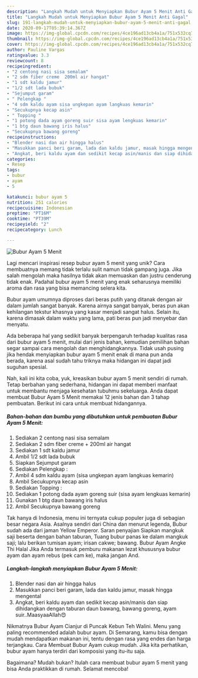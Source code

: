 ```yaml
---
description: "Langkah Mudah untuk Menyiapkan Bubur Ayam 5 Menit Anti Gagal"
title: "Langkah Mudah untuk Menyiapkan Bubur Ayam 5 Menit Anti Gagal"
slug: 191-langkah-mudah-untuk-menyiapkan-bubur-ayam-5-menit-anti-gagal
date: 2020-09-17T05:39:14.367Z
image: https://img-global.cpcdn.com/recipes/4ce196ad13cb4a1a/751x532cq70/bubur-ayam-5-menit-foto-resep-utama.jpg
thumbnail: https://img-global.cpcdn.com/recipes/4ce196ad13cb4a1a/751x532cq70/bubur-ayam-5-menit-foto-resep-utama.jpg
cover: https://img-global.cpcdn.com/recipes/4ce196ad13cb4a1a/751x532cq70/bubur-ayam-5-menit-foto-resep-utama.jpg
author: Pauline Vargas
ratingvalue: 3.3
reviewcount: 8
recipeingredient:
- "2 centong nasi sisa semalam"
- "2 sdm fiber creme  200ml air hangat"
- "1 sdt kaldu jamur"
- "1/2 sdt lada bubuk"
- "Sejumput garam"
- " Pelengkap "
- "4 sdm kaldu ayam sisa ungkepan ayam langkuas kemarin"
- "Secukupnya kecap asin"
- " Topping "
- "1 potong dada ayam goreng suir sisa ayam lengkuas kemarin"
- "1 btg daun bawang iris halus"
- "Secukupnya bawang goreng"
recipeinstructions:
- "Blender nasi dan air hingga halus"
- "Masukkan panci beri garam, lada dan kaldu jamur, masak hingga mengental"
- "Angkat, beri kaldu ayam dan sedikit kecap asin/manis dan siap dihidangkan dengan taburan daun bawang, bawang goreng, ayam suir..MaasyaaAllah😍"
categories:
- Resep
tags:
- bubur
- ayam
- 5

katakunci: bubur ayam 5 
nutrition: 251 calories
recipecuisine: Indonesian
preptime: "PT16M"
cooktime: "PT39M"
recipeyield: "2"
recipecategory: Lunch

---
```



![Bubur Ayam 5 Menit](https://img-global.cpcdn.com/recipes/4ce196ad13cb4a1a/751x532cq70/bubur-ayam-5-menit-foto-resep-utama.jpg)

Lagi mencari inspirasi resep bubur ayam 5 menit yang unik? Cara membuatnya memang tidak terlalu sulit namun tidak gampang juga. Jika salah mengolah maka hasilnya tidak akan memuaskan dan justru cenderung tidak enak. Padahal bubur ayam 5 menit yang enak seharusnya memiliki aroma dan rasa yang bisa memancing selera kita.

Bubur ayam umumnya diproses dari beras putih yang ditanak dengan air dalam jumlah sangat banyak. Karena airnya sangat banyak, beras pun akan kehilangan tekstur khasnya yang kasar menjadi sangat halus. Selain itu, karena dimasak dalam waktu yang lama, pati beras pun jadi menyebar dan menyatu.

Ada beberapa hal yang sedikit banyak berpengaruh terhadap kualitas rasa dari bubur ayam 5 menit, mulai dari jenis bahan, kemudian pemilihan bahan segar sampai cara mengolah dan menghidangkannya. Tidak usah pusing jika hendak menyiapkan bubur ayam 5 menit enak di mana pun anda berada, karena asal sudah tahu triknya maka hidangan ini dapat jadi suguhan spesial.


Nah, kali ini kita coba, yuk, kreasikan bubur ayam 5 menit sendiri di rumah. Tetap berbahan yang sederhana, hidangan ini dapat memberi manfaat untuk membantu menjaga kesehatan tubuhmu sekeluarga. Anda dapat membuat Bubur Ayam 5 Menit memakai 12 jenis bahan dan 3 tahap pembuatan. Berikut ini cara untuk membuat hidangannya.

<!--inarticleads1-->

##### Bahan-bahan dan bumbu yang dibutuhkan untuk pembuatan Bubur Ayam 5 Menit:

1. Sediakan 2 centong nasi sisa semalam
1. Sediakan 2 sdm fiber creme + 200ml air hangat
1. Sediakan 1 sdt kaldu jamur
1. Ambil 1/2 sdt lada bubuk
1. Siapkan Sejumput garam
1. Sediakan  Pelengkap :
1. Ambil 4 sdm kaldu ayam (sisa ungkepan ayam langkuas kemarin)
1. Ambil Secukupnya kecap asin
1. Sediakan  Topping :
1. Sediakan 1 potong dada ayam goreng suir (sisa ayam lengkuas kemarin)
1. Gunakan 1 btg daun bawang iris halus
1. Ambil Secukupnya bawang goreng


Tak hanya di Indonesia, menu ini ternyata cukup populer juga di sebagian besar negara Asia. Asalnya sendiri dari China dan menurut legenda, Bubur sudah ada dari jaman Yellow Emperor. Saran penyajian Siapkan mangkuk saji beserta dengan bahan taburan, Tuang bubur panas ke dalam mangkuk saji; lalu berikan tumisan ayam; irisan cakwe; bawang. Bubur Ayam Angke Thi Halal Jika Anda termasuk pemburu makanan lezat khususnya bubur ayam dan ayam rebus (pek cam ke), maka jangan And. 

<!--inarticleads2-->

##### Langkah-langkah menyiapkan Bubur Ayam 5 Menit:

1. Blender nasi dan air hingga halus
1. Masukkan panci beri garam, lada dan kaldu jamur, masak hingga mengental
1. Angkat, beri kaldu ayam dan sedikit kecap asin/manis dan siap dihidangkan dengan taburan daun bawang, bawang goreng, ayam suir..MaasyaaAllah😍


Nikmatnya Bubur Ayam Cianjur di Puncak Kebun Teh Walini. Menu yang paling recommended adalah bubur ayam. Di Semarang, kamu bisa dengan mudah mendapatkan makanan ini, tentu dengan rasa yang endes dan harga terjangkau. Cara Membuat Bubur Ayam cukup mudah. Jika kita perhatikan, bubur ayam hanya terdiri dari komposisi yang itu-itu saja. 

Bagaimana? Mudah bukan? Itulah cara membuat bubur ayam 5 menit yang bisa Anda praktikkan di rumah. Selamat mencoba!
